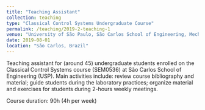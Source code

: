 ```yaml
---
title: "Teaching Assistant"
collection: teaching
type: "Classical Control Systems Undergraduate Course"
permalink: /teaching/2019-2-teaching-1
venue: "University of São Paulo, São Carlos School of Engineering, Mechanical Engineering Department"
date: 2019-08-01
location: "São Carlos, Brazil"
---
```


Teaching assistant for (around 45) undergraduate students enrolled on the Classical Control Systems course (SEM0536) at São Carlos School of Engineering (USP).
Main activities include: review course bibliography and material; guide students during the laboratory practices; organize material and exercises for students during 2-hours weekly meetings.

Course duration: 90h (4h per week)